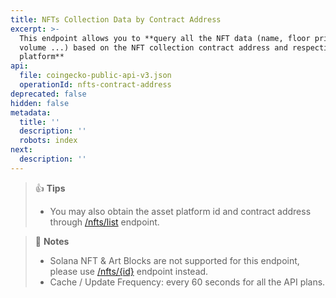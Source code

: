 ```yaml
---
title: NFTs Collection Data by Contract Address
excerpt: >-
  This endpoint allows you to **query all the NFT data (name, floor price, 24hr
  volume ...) based on the NFT collection contract address and respective asset
  platform**
api:
  file: coingecko-public-api-v3.json
  operationId: nfts-contract-address
deprecated: false
hidden: false
metadata:
  title: ''
  description: ''
  robots: index
next:
  description: ''
---
```

> 👍 **Tips**
> 
> - You may also obtain the asset platform id and contract address through [/nfts/list](/reference/nfts-list) endpoint.

> 📘 **Notes**
> 
> - Solana NFT & Art Blocks are not supported for this endpoint, please use [/nfts/{id}](/reference/nfts-id) endpoint instead.
> - Cache / Update Frequency: every 60 seconds for all the API plans.